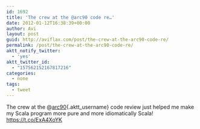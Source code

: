 ```yaml
---
id: 1692
title: 'The crew at the @arc90 code re…'
date: 2012-01-12T16:38:39+00:00
author: Avi
layout: post
guid: http://aviflax.com/post/the-crew-at-the-arc90-code-re/
permalink: /post/the-crew-at-the-arc90-code-re/
aktt_notify_twitter:
  - 'yes'
aktt_twitter_id:
  - "157562152167817216"
categories:
  - none
tags:
  - tweet
---
```

The crew at the @[arc90](http://twitter.com/arc90){.aktt_username} code review just helped me make my Scala program more pure and more idiomatically Scala! <a href="https://t.co/ExA4XoYK" rel="nofollow">https://t.co/ExA4XoYK</a>